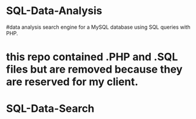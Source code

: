 # SQL-Data-Analysis

#data analysis search engine for a MySQL database using SQL queries with PHP.

# this repo contained .PHP and .SQL files but are removed because they are reserved for my client. 
# SQL-Data-Search
